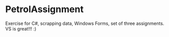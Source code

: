 # PetrolAssignment
Exercise for C#, scrapping data, Windows Forms, set of three assignments. VS is great!!! :) 
